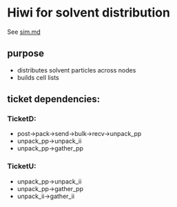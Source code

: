 # Hiwi for solvent distribution

See [sim.md](../../doc/sim.md)

## purpose

* distributes solvent particles across nodes
* builds cell lists

## ticket dependencies:

### TicketD: 
* post->pack->send->bulk->recv->unpack_pp
* unpack_pp->unpack_ii
* unpack_pp->gather_pp

### TicketU:
* unpack_pp->unpack_ii
* unpack_pp->gather_pp
* unpack_ii->gather_ii
